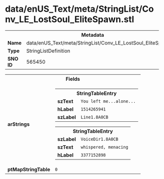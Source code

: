<h1>data/enUS_Text/meta/StringList/Conv_LE_LostSoul_EliteSpawn.stl</h1><table><tr><th colspan="100%">Metadata</th></tr><tr><td><b>Name</b></td><td>data/enUS_Text/meta/StringList/Conv_LE_LostSoul_EliteSpawn.stl</td></tr><tr><td><b>Type</b></td><td>StringListDefinition</td></tr><tr><td><b>SNO ID</b></td><td>565450</td></tr></table>

<table><tr><th colspan="100%">Fields</th></tr><tr><td><b>arStrings</b></td><td><table><tr><th colspan="100%">StringTableEntry</th></tr><tr><td><b>szText</b></td><td><code>You left me...alone...</code></td></tr><tr><td><b>hLabel</b></td><td><code>1514265941</code></td></tr><tr><td><b>szLabel</b></td><td><code>Line1.8A0CB</code></td></tr></table>


<table><tr><th colspan="100%">StringTableEntry</th></tr><tr><td><b>szLabel</b></td><td><code>VoiceDir1.8A0CB</code></td></tr><tr><td><b>szText</b></td><td><code>whispered, menacing</code></td></tr><tr><td><b>hLabel</b></td><td><code>3377152898</code></td></tr></table>


</td></tr><tr><td><b>ptMapStringTable</b></td><td><code>0</code></td></tr></table>

